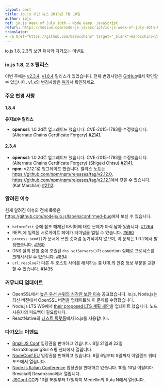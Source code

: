```yaml
---
layout: post
title: io.js 주간 뉴스 2015년 7월 10일
author: iojs
ref: io.js Week of July 10th - Node &amp; JavaScript
refurl: https://medium.com/node-js-javascript/io-js-week-of-july-10th-8cf31af78d60
translator:
- <a href="https://github.com/marocchino" target="_blank">marocchino</a>
---
```


<!--
### io.js and Node.js News — July 10th
Security patches for io.js 1.8 and 2.3 and upcoming events.
-->

io.js 1.8, 2.3의 보안 패치와 다가오는 이벤트

<!--
### io.js 1.8 and 2.3 Releases

This week we have two io.js releases: [v2.3.4](https://iojs.org/dist/v2.3.4/) and [v1.8.4](https://iojs.org/dist/v1.8.4/), complete changelog from previous releases can be found [on GitHub](https://github.com/nodejs/io.js/blob/master/CHANGELOG.md) with the [v1.x changelog here](https://github.com/nodejs/io.js/blob/v1.x/CHANGELOG.md).
-->

### io.js 1.8, 2.3 릴리스

이번 주에는 [v2.3.4](https://iojs.org/dist/v2.3.4/), [v1.8.4](https://iojs.org/dist/v1.8.4/) 릴리스가 있었습니다. 전체 변경사항은 [GitHub](https://github.com/nodejs/io.js/blob/master/CHANGELOG.md)에서 확인할 수 있습니다. v1.x의 변경사항은 [여기](https://github.com/nodejs/io.js/blob/v1.x/CHANGELOG.md)서 확인하세요.

<!--
### Notable Changes

#### 1.8.4

**Maintenance release**

* **openssl**: Upgrade to 1.0.2d, fixes CVE-2015-1793 (Alternate Chains Certificate Forgery) [#2141](https://github.com/nodejs/io.js/pull/2141).


#### 2.3.4

* **openssl**: Upgrade to 1.0.2d, fixes CVE-2015-1793 (Alternate Chains Certificate Forgery) (Shigeki Ohtsu) [#2141](https://github.com/nodejs/io.js/pull/2141).
* **npm**: Upgraded to v2.12.1, release notes can be found in <https://github.com/npm/npm/releases/tag/v2.12.0> and <https://github.com/npm/npm/releases/tag/v2.12.1> (Kat Marchán) [#2112](https://github.com/nodejs/io.js/pull/2112).
-->

### 주요 변경 사항

#### 1.8.4

**유지보수 릴리스**

* **openssl**: 1.0.2d로 업그레이드 했습니다. CVE-2015-1793를 수정했습니다. (Alternate Chains Certificate Forgery) [#2141](https://github.com/nodejs/io.js/pull/2141).


#### 2.3.4

* **openssl**: 1.0.2d로 업그레이드 했습니다. CVE-2015-1793를 수정했습니다. (Alternate Chains Certificate Forgery) (Shigeki Ohtsu) [#2141](https://github.com/nodejs/io.js/pull/2141).
* **npm**: v2.12.1로 업그레이드 했습니다. 릴리스 노트는 <https://github.com/npm/npm/releases/tag/v2.12.0>, <https://github.com/npm/npm/releases/tag/v2.12.1>에서 찾을 수 있습니다. (Kat Marchán) [#2112](https://github.com/nodejs/io.js/pull/2112).

<!--
### Known issues

See https://github.com/nodejs/io.js/labels/confirmed-bug for complete and current list of known issues.

* Some problems with unreferenced timers running during `beforeExit` are still to be resolved. See [#1264](https://github.com/nodejs/io.js/issues/1264).
* Surrogate pair in REPL can freeze terminal. [#690](https://github.com/nodejs/io.js/issues/690)
* `process.send()` is not synchronous as the docs suggest, a regression introduced in 1.0.2, see [#760](https://github.com/nodejs/io.js/issues/760).
* Calling `dns.setServers()` while a DNS query is in progress can cause the process to crash on a failed assertion. [#894](https://github.com/nodejs/io.js/issues/894)
* `url.resolve` may transfer the auth portion of the url when resolving between two full hosts, see [#1435](https://github.com/nodejs/io.js/issues/1435).
-->

### 알려진 이슈

현재 알려진 이슈의 전체 목록은 <https://github.com/nodejs/io.js/labels/confirmed-bug>에서 보실 수 있습니다.

* `beforeExit` 중에 참조 해제된 타이머에 대한 문제가 아직 남아 있습니다. [#1264](https://github.com/iojs/io.js/issues/1264)
* REPL에 입력된 서로게이트 페어가 터미널을 얼릴 수 있습니다. [#690](https://github.com/iojs/io.js/issues/690)
* `process.send()`가 문서에 쓰인 것처럼 동기적이지 않으며, 이 문제는 1.0.2에서 발생했습니다. [#760](https://github.com/iojs/io.js/issues/760)
* DNS 질의 진행 중에 호출된 `dns.setServers()`가 assertion 실패로 프로세스를 크래시시킬 수 있습니다. [#894](https://github.com/iojs/io.js/issues/894)
* `url.resolve`가 다른 두 호스트 사이를 해석하는 중 URL의 인증 정보 부분을 교환할 수 있습니다. [#1435](https://github.com/iojs/io.js/issues/1435)

<!--
### Community Updates

* OpenSSL published a [high severity security issue](https://mta.openssl.org/pipermail/openssl-announce/2015-July/000037.html), io.js and Node.js have upgraded OpenSSL version and fixed the problem on latest version.
* Node.js LTS WG has updated [their proposed LTS plan](https://github.com/nodejs/LTS/blob/master/README.md#example). They need some feedbacks from Noders.
* ReactNative required io.js as [their test platform](https://github.com/facebook/react-native/blob/master/.travis.yml#L24).
-->

### 커뮤니티 업데이트

* OpenSSL에서 [높은 우선 순위의 심각한 보안 이슈](https://mta.openssl.org/pipermail/openssl-announce/2015-July/000037.html) 공표했습니다. io.js, Node.js는 최신 버전에서 OpenSSL 버전을 업데이트해 이 문제를 수정했습니다.
* Node.js LTS WG에서 [their proposed LTS 계획 제안](https://github.com/nodejs/LTS/blob/master/README.md#example)을 업데이트 했습니다. 노드 사용자의 피드백이 필요합니다.
* ReactNative의 [테스트 플랫폼](https://github.com/facebook/react-native/blob/master/.travis.yml#L24)에서 io.js를 사용합니다.

<!--
### Upcoming Events

* [BrazilJS Conf](http://braziljs.com.br/) tickets are on sale, August 21st - 22nd at Shopping Center BarraShoppingSul
* [NodeConf EU](http://nodeconf.eu/) tickets are on sale, September 6th - 9th at Waterford, Ireland
* [Node.js Italian Conference](http://nodejsconf.it/) tickets are on sale, October 10th at Desenzano - Brescia, Italy
* [JSConf CO](http://www.jsconf.co/), October 16th - 17th at Ruta N, Medellin
-->

### 다가오는 이벤트

* [BrazilJS Conf](http://braziljs.com.br/) 입장권을 판매하고 있습니다. 8월 21일과 22일 BarraShoppingSul 쇼핑 센터에서 열립니다.
* [NodeConf EU](http://nodeconf.eu/) 입장권을 판매하고 있습니다. 9월 6일부터 9일까지 아일랜드 워터포드에서 열립니다.
* [Node.js Italian Conference](http://nodejsconf.it/) 입장권을 판매하고 있습니다. 10월 10일 이탈리아 Brescia의 Desenzano에서 열립니다.
* [JSConf CO](http://www.jsconf.co/)가 10월 16일부터 17일까지 Medellin의 Ruta N에서 열립니다.
